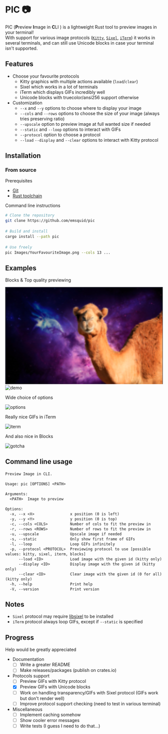 # PIC 📷

PIC (**P**review **I**mage in **C**LI ) is a lightweight Rust tool to preview images in your terminal!
<br>
With support for various image protocols ([`Kitty`](https://sw.kovidgoyal.net/kitty/graphics-protocol/), [`Sixel`](https://saitoha.github.io/libsixel/), [`iTerm`](https://iterm2.com/documentation-images.html)) it works in several terminals, and can still use Unicode blocks in case your terminal isn't supported.

## Features

- Choose your favourite protocols
    * Kitty graphics with multiple actions available (`load`/`clear`)
    * Sixel which works in a lot of terminals
    * iTerm which displays GIFs incredibly well
    * Unicode blocks with truecolor/ansi256 support otherwise
- Customization
    * `--x` and `--y` options to choose where to display your image
    * `--cols` and `--rows` options to choose the size of your image (always tries preserving ratio)
    * `--upscale` option to preview image at full wanted size if needed
    * `--static` and `--loop` options to interact with GIFs
    * `--protocol` option to choose a protocol
    * `--load` `--display` and `--clear` options to interact with Kitty protocol

## Installation

### From source

Prerequisites
- [Git](https://git-scm.com/downloads)
- [Rust toolchain](https://www.rust-lang.org/tools/install)

Command line instructions
```bash
# Clone the repository
git clone https://github.com/emsquid/pic

# Build and install
cargo install --path pic

# Use freely
pic Images/YourFavouriteImage.png --cols 13 ...
```

## Examples

Blocks & Top quality previewing

![demo](examples/blocks.png)
![demo](examples/top_quality.png)

Wide choice of options

![options](examples/options.gif)

Really nice GIFs in iTerm

![iterm](examples/iterm.gif)

And also nice in Blocks

![gotcha](examples/blocks.gif)

## Command line usage

```
Preview Image in CLI.

Usage: pic [OPTIONS] <PATH>

Arguments:
  <PATH>  Image to preview

Options:
  -x, --x <X>                x position (0 is left)
  -y, --y <Y>                y position (0 is top)
  -c, --cols <COLS>          Number of cols to fit the preview in
  -r, --rows <ROWS>          Number of rows to fit the preview in
  -u, --upscale              Upscale image if needed
  -s, --static               Only show first frame of GIFs
  -l, --loop                 Loop GIFs infinitely
  -p, --protocol <PROTOCOL>  Previewing protocol to use [possible values: kitty, sixel, iterm, blocks]
      --load <ID>            Load image with the given id (kitty only)
      --display <ID>         Display image with the given id (kitty only)
      --clear <ID>           Clear image with the given id (0 for all) (kitty only)
  -h, --help                 Print help
  -V, --version              Print version
```

## Notes 

- `Sixel` protocol may require [libsixel](https://github.com/saitoha/libsixel) to be installed
- `iTerm` protocol always loop GIFs, except if `--static` is specified

## Progress

Help would be greatly appreciated

- Documentation
    * [ ] Write a greater README
    * [ ] Make releases/packages (publish on crates.io)
- Protocols support
    * [ ] Preview GIFs with Kitty protocol
    * [x] Preview GIFs with Unicode blocks
    * [ ] Work on handling transparency/GIFs with Sixel protocol (GIFs work but don't render well)
    * [ ] Improve protocol support checking (need to test in various terminal)
- Miscellaneous
    * [ ] Implement caching somehow
    * [ ] Show cooler error messages
    * [ ] Write tests (I guess I need to do that...)
